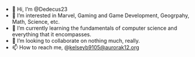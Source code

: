 - 👋 Hi, I’m @Dedecus23
- 👀 I’m interested in Marvel, Gaming and Game Development, Geogrpahy, Math, Science, etc.
- 🌱 I’m currently learning the fundamentals of computer science and everything that it encompasses.
- 💞️ I’m looking to collaborate on nothing much, really.
- 📫 How to reach me, @kelseyb9105@aurorak12.org

<!---
Dedecus23/Dedecus23 is a ✨ special ✨ repository because its `README.md` (this file) appears on your GitHub profile.
You can click the Preview link to take a look at your changes.
--->
